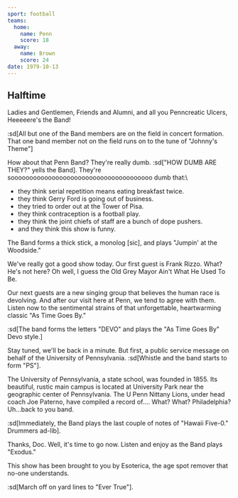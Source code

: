 ```yaml
---
sport: football
teams:
  home:
    name: Penn
    score: 18
  away:
    name: Brown
    score: 24
date: 1979-10-13
---
```


## Halftime

Ladies and Gentlemen, Friends and Alumni, and all you Penncreatic Ulcers, Heeeeere's the Band!

:sd[All but one of the Band members are on the field in concert formation. That one band member not on the field runs on to the tune of "Johnny's Theme"]

How about that Penn Band? They're really dumb. :sd["HOW DUMB ARE THEY?" yells the Band]. They're soooooooooooooooooooooooooooooooooooooo dumb that:\

- they think serial repetition means eating breakfast twice.
- they think Gerry Ford is going out of business.
- they tried to order out at the Tower of Pisa.
- they think contraception is a football play.
- they think the joint chiefs of staff are a bunch of dope pushers.
- and they think this show is funny.

The Band forms a thick stick, a monolog \[sic], and plays "Jumpin' at the Woodside."

We've really got a good show today. Our first guest is Frank Rizzo. What? He's not here? Oh well, I guess the Old Grey Mayor Ain't What He Used To Be.

Our next guests are a new singing group that believes the human race is devolving. And after our visit here at Penn, we tend to agree with them. Listen now to the sentimental strains of that unforgettable, heartwarming classic "As Time Goes By."

:sd[The band forms the letters "DEVO" and plays the "As Time Goes By" Devo style.]

Stay tuned, we'll be back in a minute. But first, a public service message on behalf of the University of Pennsylvania. :sd[Whistle and the band starts to form "PS"].

The University of Pennsylvania, a state school, was founded in 1855. Its beautiful, rustic main campus is located at University Park near the geographic center of Pennsylvania. The U Penn Nittany Lions, under head coach Joe Paterno, have compiled a record of.... What? What? Philadelphia? Uh...back to you band.

:sd[Immediately, the Band plays the last couple of notes of "Hawaii Five-0." Drummers ad-lib].

Thanks, Doc. Well, it's time to go now. Listen and enjoy as the Band plays "Exodus."

This show has been brought to you by Esoterica, the age spot remover that no-one understands.

:sd[March off on yard lines to "Ever True"].
